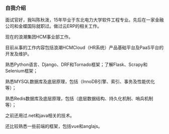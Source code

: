 ### 自我介绍

面试官好，我叫陈秋泼，15年毕业于东北电力大学软件工程专业。先后在一家金融公司和金蝶国际就职过。做过云ERP的相关工作。

现在的浪潮集团HCM事业部工作。

目前从事的工作内容包括浪潮HCMCloud（HR系统）产品基础平台及PaaS平台的开发及维护。

熟悉Python语言、Django、DRF和Tornado框架；了解Flask、Scrapy和Selenium框架；

熟悉MYSQL数据库及底层原理，包括（InnoDB引擎、索引、事务及性能优化等）；

熟悉Redis数据库及底层原理，包括（底层数据结构、持久化机制、哨兵机制等）；

之前还用过.net和java相关的技术。

还比较熟悉一些前端的框架，包括vue和anglajs。